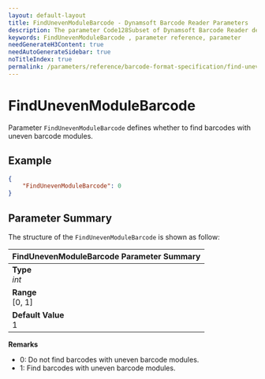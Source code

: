 ```yaml
---
layout: default-layout
title: FindUnevenModuleBarcode - Dynamsoft Barcode Reader Parameters
description: The parameter Code128Subset of Dynamsoft Barcode Reader defines whether to find barcodes with uneven barcode modules.
keywords: FindUnevenModuleBarcode , parameter reference, parameter
needGenerateH3Content: true
needAutoGenerateSidebar: true
noTitleIndex: true
permalink: /parameters/reference/barcode-format-specification/find-uneven-module-barcode.html
---
```


# FindUnevenModuleBarcode

Parameter `FindUnevenModuleBarcode` defines whether to find barcodes with uneven barcode modules.

## Example

```json
{
    "FindUnevenModuleBarcode": 0
}
```

## Parameter Summary

The structure of the `FindUnevenModuleBarcode` is shown as follow:

| FindUnevenModuleBarcode  Parameter Summary |
| :--------------------------------- |
| **Type**<br>*int* |
| **Range**<br>[0, 1] |
| **Default Value**<br> 1|

**Remarks**

- 0: Do not find barcodes with uneven barcode modules.
- 1: Find barcodes with uneven barcode modules.
